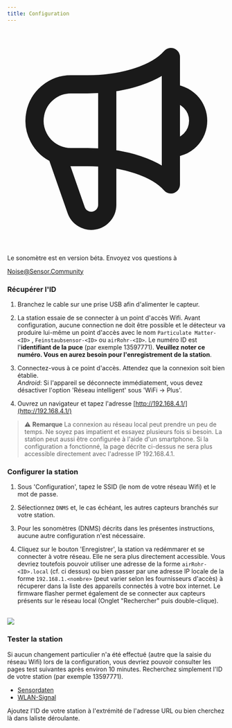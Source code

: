 ```yaml
---
title: Configuration
---
```

<div class="max-w-screen-xl mx-auto pb-5">
      <div class="p-2 rounded-lg bg-indigo-100 shadow-lg sm:p-3">
      <div class="flex items-center">
            <span class="p-2 rounded-lg bg-indigo-500">
              <svg class="h-8 w-8 text-white" fill="none" viewBox="0 0 24 24" stroke="currentColor">
                <path stroke-linecap="round" stroke-linejoin="round" stroke-width="2" d="M11 5.882V19.24a1.76 1.76 0 01-3.417.592l-2.147-6.15M18 13a3 3 0 100-6M5.436 13.683A4.001 4.001 0 017 6h1.832c4.1 0 7.625-1.234 9.168-3v14c-1.543-1.766-5.067-3-9.168-3H7a3.988 3.988 0 01-1.564-.317z" />
              </svg>
            </span>
        <div class="flex flex-wrap">
          <div class="flex-wrap flex">
            <p class="pt-1 text-indigo-700 font-medium">
                Le sonomètre est en version béta. Envoyez vos questions à</p>
          <a href="mailto:Noise@Sensor.Community" class="ml-1 font-medium underline text-white hover:text-yellow-600">
                  Noise@Sensor.Community</a>
          </div>
           </div>
      </div>
    </div>
  </div>

### Récupérer l'ID
1. Branchez le cable sur une prise USB afin d'alimenter le capteur.

2. La station essaie de se connecter à un point d'accès Wifi. Avant configuration, aucune connection ne doit être possible et le détecteur va produire lui-même un point d'accès avec le nom `Particulate Matter-<ID>` , `Feinstaubsensor-<ID>` ou `airRohr-<ID>`. Le numéro ID est l'**identifiant de la puce** (par exemple 13597771). **Veuillez noter ce numéro. Vous en aurez besoin pour l'enregistrement de la station**.

3. Connectez-vous à ce point d'accès. Attendez que la connexion soit bien établie.<br>*Android*: Si l'appareil se déconnecte immédiatement, vous devez désactiver l'option 'Réseau intelligent' sous 'WiFi -> Plus'.

4. Ouvrez un navigateur et tapez l'adresse [http://192.168.4.1/](http://192.168.4.1/)

> ⚠️ **Remarque**   La connexion au réseau local peut prendre un peu de temps. Ne soyez pas impatient et essayez plusieurs fois si besoin. La station peut aussi être configurée à l'aide d'un smartphone. Si la configuration a fonctionné, la page décrite ci-dessus ne sera plus accessible directement avec l'adresse IP 192.168.4.1.

### Configurer la station
1. Sous 'Configuration', tapez le SSID (le nom de votre réseau Wifi) et le mot de passe.

2. Sélectionnez `DNMS` et, le cas échéant, les autres capteurs branchés sur votre station.

3. Pour les sonomètres (DNMS) décrits dans les présentes instructions, aucune autre configuration n'est nécessaire.

3. Cliquez sur le bouton 'Enregistrer', la station va redémmarer et se connecter à votre réseau. Elle ne sera plus directement accessible. Vous devriez toutefois pouvoir utiliser une adresse de la forme `airRohr-<ID>.local` (cf. ci dessus) ou bien passer par une adresse IP locale de la forme `192.168.1.<nombre>` (peut varier selon les fournisseurs d'accès) à récuperer dans la liste des appareils connectés à votre box internet. Le firmware flasher permet également de se connecter aux capteurs présents sur le réseau local (Onglet "Rechercher" puis double-clique). 
<br>

<img src="../docs/airrohr_config_initial.jpg" loading="lazy"/>
<br>

### Tester la station
Si aucun changement particulier n'a été effectué (autre que la saisie du réseau Wifi) lors de la configuration, vous devriez pouvoir consulter les pages test suivantes après environ 10 minutes. Recherchez simplement l'ID de votre station (par exemple 13597771).

 * [Sensordaten](https://api-rrd.madavi.de/grafana/d/GUaL5aZMz/pm-sensors?orgId=1&theme=light&var-chipID=) 
 * [WLAN-Signal](https://api-rrd.madavi.de/grafana/d/Fk6mw1WGz/wifi-signal?orgId=1&var-chipID=) 
        

Ajoutez l'ID de votre station à l'extrémité de l'adresse URL ou bien cherchez là dans laliste déroulante.

 
